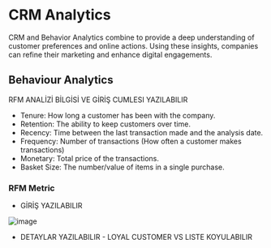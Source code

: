 # CRM Analytics

CRM and Behavior Analytics combine to provide a deep understanding of customer preferences and online actions. Using these insights, companies can refine their marketing and enhance digital engagements.

## Behaviour Analytics

RFM ANALİZİ BİLGİSİ VE GİRİŞ CUMLESI YAZILABILIR

- Tenure: How long a customer has been with the company.
- Retention: The ability to keep customers over time.
- Recency: Time between the last transaction made and the analysis date.
- Frequency: Number of transactions (How often a customer makes transactions)
- Monetary: Total price of the transactions.
- Basket Size: The number/value of items in a single purchase.

### RFM Metric

- GİRİŞ YAZILABILIR
  
![image](https://github.com/BedirK/Customer-Analytics/assets/103532330/1663b219-371f-47a9-b2fa-31176e98da80)

- DETAYLAR YAZILABILIR - LOYAL CUSTOMER VS LISTE KOYULABILIR

